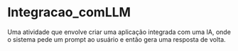 # Integracao_comLLM
Uma atividade que envolve criar uma aplicação integrada com uma IA, onde o sistema pede um prompt ao usuário e então gera uma resposta de volta.
